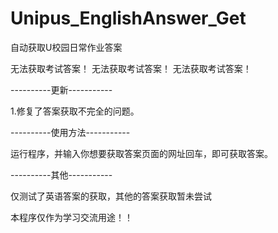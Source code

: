 # Unipus_EnglishAnswer_Get
自动获取U校园日常作业答案

无法获取考试答案！
无法获取考试答案！
无法获取考试答案！

----------更新-----------

1.修复了答案获取不完全的问题。                                                                                                                                          
 
  
 
  








----------使用方法-----------

运行程序，并输入你想要获取答案页面的网址回车，即可获取答案。

----------其他-----------


仅测试了英语答案的获取，其他的答案获取暂未尝试

本程序仅作为学习交流用途！！


